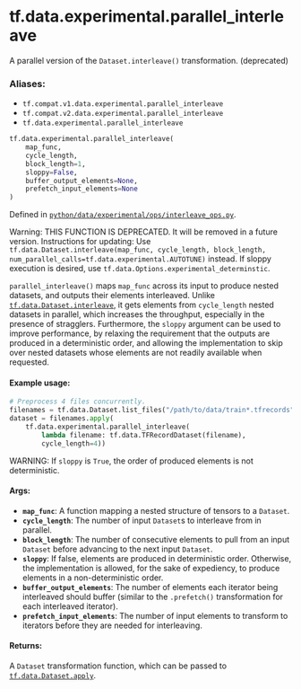 <div itemscope itemtype="http://developers.google.com/ReferenceObject">
<meta itemprop="name" content="tf.data.experimental.parallel_interleave" />
<meta itemprop="path" content="Stable" />
</div>

# tf.data.experimental.parallel_interleave

A parallel version of the `Dataset.interleave()` transformation. (deprecated)

### Aliases:

* `tf.compat.v1.data.experimental.parallel_interleave`
* `tf.compat.v2.data.experimental.parallel_interleave`
* `tf.data.experimental.parallel_interleave`

``` python
tf.data.experimental.parallel_interleave(
    map_func,
    cycle_length,
    block_length=1,
    sloppy=False,
    buffer_output_elements=None,
    prefetch_input_elements=None
)
```



Defined in [`python/data/experimental/ops/interleave_ops.py`](/code/stable/tensorflow/python/data/experimental/ops/interleave_ops.py).

<!-- Placeholder for "Used in" -->

Warning: THIS FUNCTION IS DEPRECATED. It will be removed in a future version.
Instructions for updating:
Use `tf.data.Dataset.interleave(map_func, cycle_length, block_length, num_parallel_calls=tf.data.experimental.AUTOTUNE)` instead. If sloppy execution is desired, use `tf.data.Options.experimental_determinstic`.

`parallel_interleave()` maps `map_func` across its input to produce nested
datasets, and outputs their elements interleaved. Unlike
<a href="../../../tf/data/Dataset.md#interleave"><code>tf.data.Dataset.interleave</code></a>, it gets elements from `cycle_length` nested
datasets in parallel, which increases the throughput, especially in the
presence of stragglers. Furthermore, the `sloppy` argument can be used to
improve performance, by relaxing the requirement that the outputs are produced
in a deterministic order, and allowing the implementation to skip over nested
datasets whose elements are not readily available when requested.

#### Example usage:



```python
# Preprocess 4 files concurrently.
filenames = tf.data.Dataset.list_files("/path/to/data/train*.tfrecords")
dataset = filenames.apply(
    tf.data.experimental.parallel_interleave(
        lambda filename: tf.data.TFRecordDataset(filename),
        cycle_length=4))
```

WARNING: If `sloppy` is `True`, the order of produced elements is not
deterministic.

#### Args:


* <b>`map_func`</b>: A function mapping a nested structure of tensors to a `Dataset`.
* <b>`cycle_length`</b>: The number of input `Dataset`s to interleave from in parallel.
* <b>`block_length`</b>: The number of consecutive elements to pull from an input
  `Dataset` before advancing to the next input `Dataset`.
* <b>`sloppy`</b>: If false, elements are produced in deterministic order. Otherwise,
  the implementation is allowed, for the sake of expediency, to produce
  elements in a non-deterministic order.
* <b>`buffer_output_elements`</b>: The number of elements each iterator being
  interleaved should buffer (similar to the `.prefetch()` transformation for
  each interleaved iterator).
* <b>`prefetch_input_elements`</b>: The number of input elements to transform to
  iterators before they are needed for interleaving.


#### Returns:

A `Dataset` transformation function, which can be passed to
<a href="../../../tf/data/Dataset.md#apply"><code>tf.data.Dataset.apply</code></a>.
